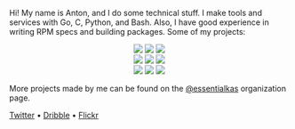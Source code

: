 Hi! My name is Anton, and I do some technical stuff. I make tools and services with Go, C, Python, and Bash. Also, I have good experience in writing RPM specs and building packages. Some of my projects:

<p align="center">
  <img src="https://andy.one/gh/1.png" />
  <img src="https://andy.one/gh/2.png" />
  <img src="https://andy.one/gh/3.png" />
  <br/>
  <img src="https://andy.one/gh/4.png" />
  <img src="https://andy.one/gh/5.png" />
  <img src="https://andy.one/gh/6.png" />
  <br/>
  <img src="https://andy.one/gh/7.png" />
  <img src="https://andy.one/gh/8.png" />
  <img src="https://andy.one/gh/9.png" />
</p>

More projects made by me can be found on the [@essentialkas](https://github.com/essentialkaos) organization page.

[Twitter](https://twitter.com/andy_one) • [Dribble](https://dribbble.com/andyone) • [Flickr](https://www.flickr.com/photos/andyindesign/)
